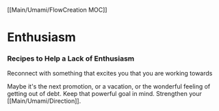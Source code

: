 [[Main/Umami/FlowCreation MOC]]
# Enthusiasm

### Recipes to Help a Lack of Enthusiasm
Reconnect with something that excites you that you are working towards

Maybe it's the next promotion, or a vacation, or the wonderful feeling of getting out of debt. Keep that powerful goal in mind. Strengthen your [[Main/Umami/Direction]].